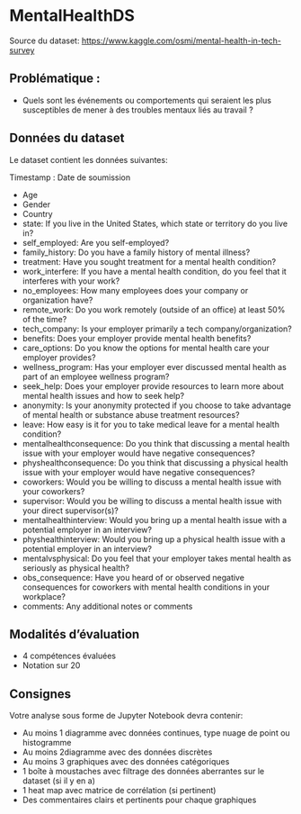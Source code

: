 # MentalHealthDS

Source du dataset:  https://www.kaggle.com/osmi/mental-health-in-tech-survey

## Problématique :

- Quels sont les événements ou comportements qui seraient les plus susceptibles de mener à des troubles mentaux liés au travail ?

## Données du dataset
Le dataset contient les données suivantes:

Timestamp : Date de soumission
- Age
- Gender
- Country
- state: If you live in the United States, which state or territory do you live in?
- self_employed: Are you self-employed?
- family_history: Do you have a family history of mental illness?
- treatment: Have you sought treatment for a mental health condition?
- work_interfere: If you have a mental health condition, do you feel that it interferes with your work?
- no_employees: How many employees does your company or organization have?
- remote_work: Do you work remotely (outside of an office) at least 50% of the time?
- tech_company: Is your employer primarily a tech company/organization?
- benefits: Does your employer provide mental health benefits?
- care_options: Do you know the options for mental health care your employer provides?
- wellness_program: Has your employer ever discussed mental health as part of an employee wellness program?
- seek_help: Does your employer provide resources to learn more about mental health issues and how to seek help?
- anonymity: Is your anonymity protected if you choose to take advantage of mental health or substance abuse treatment resources?
- leave: How easy is it for you to take medical leave for a mental health condition?
- mentalhealthconsequence: Do you think that discussing a mental health issue with your employer would have negative consequences?
- physhealthconsequence: Do you think that discussing a physical health issue with your employer would have negative consequences?
- coworkers: Would you be willing to discuss a mental health issue with your coworkers?
- supervisor: Would you be willing to discuss a mental health issue with your direct supervisor(s)?
- mentalhealthinterview: Would you bring up a mental health issue with a potential employer in an interview?
- physhealthinterview: Would you bring up a physical health issue with a potential employer in an interview?
- mentalvsphysical: Do you feel that your employer takes mental health as seriously as physical health?
- obs_consequence: Have you heard of or observed negative consequences for coworkers with mental health conditions in your workplace?
- comments: Any additional notes or comments


## Modalités d’évaluation 
- 4 compétences évaluées 
- Notation sur 20

## Consignes 
Votre analyse sous forme de Jupyter Notebook devra contenir:
- Au moins 1 diagramme avec données continues, type nuage de point ou histogramme
- Au moins 2diagramme avec des données discrètes
- Au moins 3 graphiques avec des données catégoriques
- 1 boîte à moustaches avec filtrage des données aberrantes sur le dataset (si il y en a)
- 1 heat map avec matrice de corrélation (si pertinent)
- Des commentaires clairs et pertinents pour chaque graphiques 